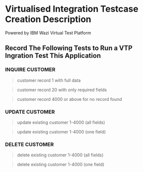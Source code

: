 # **Virtualised Integration Testcase Creation Description** 
Powered by IBM Wazi Virtual Test Platform

## Record The Following Tests to Run a VTP Ingration Test This Application

### INQUIRE CUSTOMER
> customer record 1 with full data

> customer record 20 with only required fields 

> customer record 4000 or above for no record found

### UPDATE CUSTOMER
> update existing customer 1-4000 (all fields)

> update existing customer 1-4000 (one field)

### DELETE CUSTOMER
> delete existing customer 1-4000 (all fields)

> delete existing customer 1-4000 (one field)
